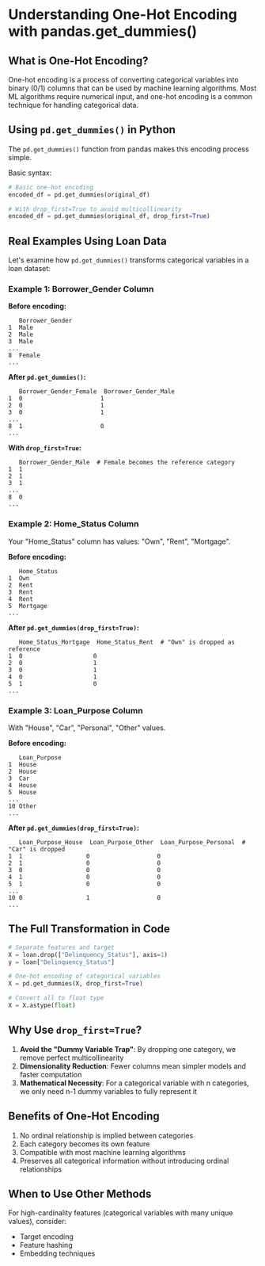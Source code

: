 # Understanding One-Hot Encoding with pandas.get_dummies()

## What is One-Hot Encoding?

One-hot encoding is a process of converting categorical variables into binary (0/1) columns that can be used by machine learning algorithms. Most ML algorithms require numerical input, and one-hot encoding is a common technique for handling categorical data.

## Using `pd.get_dummies()` in Python

The `pd.get_dummies()` function from pandas makes this encoding process simple.

Basic syntax:
```python
# Basic one-hot encoding
encoded_df = pd.get_dummies(original_df)

# With drop_first=True to avoid multicollinearity
encoded_df = pd.get_dummies(original_df, drop_first=True)
```

## Real Examples Using Loan Data

Let's examine how `pd.get_dummies()` transforms categorical variables in a loan dataset:

### Example 1: Borrower_Gender Column

**Before encoding:**
```
   Borrower_Gender
1  Male
2  Male
3  Male
...
8  Female
...
```

**After `pd.get_dummies()`:**
```
   Borrower_Gender_Female  Borrower_Gender_Male
1  0                      1
2  0                      1
3  0                      1
...
8  1                      0
...
```

**With `drop_first=True`:**
```
   Borrower_Gender_Male  # Female becomes the reference category
1  1
2  1
3  1
...
8  0
...
```

### Example 2: Home_Status Column

Your "Home_Status" column has values: "Own", "Rent", "Mortgage".

**Before encoding:**
```
   Home_Status
1  Own
2  Rent
3  Rent
4  Rent
5  Mortgage
...
```

**After `pd.get_dummies(drop_first=True)`:**
```
   Home_Status_Mortgage  Home_Status_Rent  # "Own" is dropped as reference
1  0                    0
2  0                    1
3  0                    1
4  0                    1
5  1                    0
...
```

### Example 3: Loan_Purpose Column

With "House", "Car", "Personal", "Other" values.

**Before encoding:**
```
   Loan_Purpose
1  House
2  House
3  Car
4  House
5  House
...
10 Other
...
```

**After `pd.get_dummies(drop_first=True)`:**
```
   Loan_Purpose_House  Loan_Purpose_Other  Loan_Purpose_Personal  # "Car" is dropped
1  1                  0                   0
2  1                  0                   0
3  0                  0                   0
4  1                  0                   0
5  1                  0                   0
...
10 0                  1                   0
...
```

## The Full Transformation in Code

```python
# Separate features and target
X = loan.drop(["Delinquency_Status"], axis=1)
y = loan["Delinquency_Status"]

# One-hot encoding of categorical variables
X = pd.get_dummies(X, drop_first=True)

# Convert all to float type
X = X.astype(float)
```

## Why Use `drop_first=True`?

1. **Avoid the "Dummy Variable Trap"**: By dropping one category, we remove perfect multicollinearity
2. **Dimensionality Reduction**: Fewer columns mean simpler models and faster computation
3. **Mathematical Necessity**: For a categorical variable with n categories, we only need n-1 dummy variables to fully represent it

## Benefits of One-Hot Encoding

1. No ordinal relationship is implied between categories
2. Each category becomes its own feature
3. Compatible with most machine learning algorithms
4. Preserves all categorical information without introducing ordinal relationships

## When to Use Other Methods

For high-cardinality features (categorical variables with many unique values), consider:
- Target encoding
- Feature hashing
- Embedding techniques
